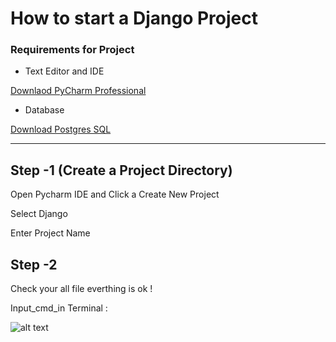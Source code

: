 # How to start a  Django Project


### Requirements for Project

 * Text Editor and IDE
 
[Downlaod PyCharm Professional](https://www.jetbrains.com/pycharm/)
 * Database 

[Download Postgres SQL](https://www.postgresql.org/)

---
##  Step -1  (Create a Project Directory)

Open Pycharm IDE  and Click a Create New Project 

Select Django 

Enter Project Name


## Step -2 

Check your all file everthing is ok !

Input_cmd_in Terminal :

![alt text](https://github.com/imhimansu28/DjangoProject1/img/img2.png)


